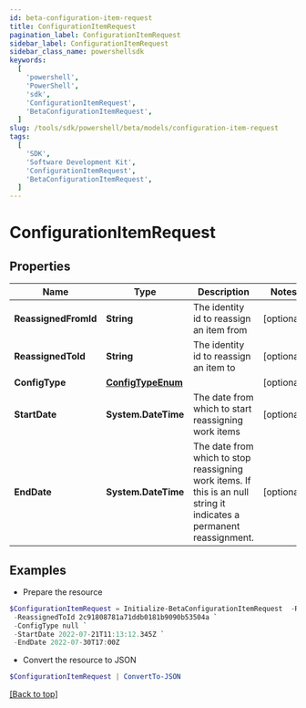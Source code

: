 ```yaml
---
id: beta-configuration-item-request
title: ConfigurationItemRequest
pagination_label: ConfigurationItemRequest
sidebar_label: ConfigurationItemRequest
sidebar_class_name: powershellsdk
keywords:
  [
    'powershell',
    'PowerShell',
    'sdk',
    'ConfigurationItemRequest',
    'BetaConfigurationItemRequest',
  ]
slug: /tools/sdk/powershell/beta/models/configuration-item-request
tags:
  [
    'SDK',
    'Software Development Kit',
    'ConfigurationItemRequest',
    'BetaConfigurationItemRequest',
  ]
---
```


# ConfigurationItemRequest

## Properties

| Name | Type | Description | Notes |
| --- | --- | --- | --- |
| **ReassignedFromId** | **String** | The identity id to reassign an item from | [optional] |
| **ReassignedToId** | **String** | The identity id to reassign an item to | [optional] |
| **ConfigType** | [**ConfigTypeEnum**](config-type-enum) |  | [optional] |
| **StartDate** | **System.DateTime** | The date from which to start reassigning work items | [optional] |
| **EndDate** | **System.DateTime** | The date from which to stop reassigning work items. If this is an null string it indicates a permanent reassignment. | [optional] |

## Examples

- Prepare the resource

```powershell
$ConfigurationItemRequest = Initialize-BetaConfigurationItemRequest  -ReassignedFromId 2c91808781a71ddb0181b9090b5c504e `
 -ReassignedToId 2c91808781a71ddb0181b9090b53504a `
 -ConfigType null `
 -StartDate 2022-07-21T11:13:12.345Z `
 -EndDate 2022-07-30T17:00Z
```

- Convert the resource to JSON

```powershell
$ConfigurationItemRequest | ConvertTo-JSON
```

[[Back to top]](#)
